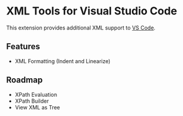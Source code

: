 # XML Tools for Visual Studio Code
This extension provides additional XML support to [VS Code](https://code.visualstudio.com).

## Features
* XML Formatting (Indent and Linearize)

## Roadmap
* XPath Evaluation
* XPath Builder
* View XML as Tree
